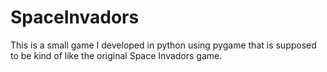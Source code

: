 # SpaceInvadors
This is a small game I developed in python using pygame that is supposed to be kind of like the original Space Invadors game.
